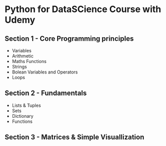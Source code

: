 # Python for DataSCience Course with Udemy
## Section 1 - Core Programming principles
* Variables
* Arithmetic
* Maths Functions
* Strings
* Bolean Variables and Operators
* Loops
## Section 2 - Fundamentals
* Lists & Tuples
* Sets
* Dictionary
* Functions
## Section 3 - Matrices & Simple Visuallization
